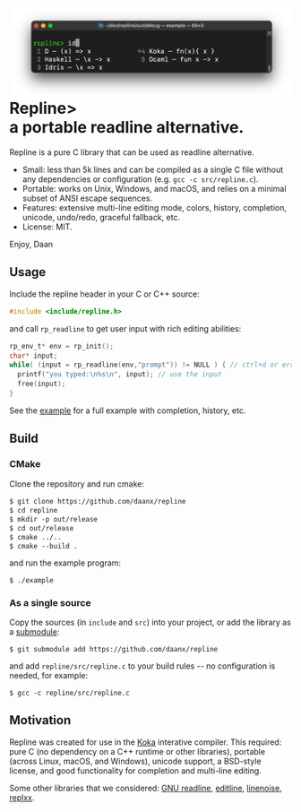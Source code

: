 <img align="right" width="500px" src="doc/completion-id.png"/>

# Repline> <br>a portable readline alternative.

Repline is a pure C library that can be used as readline alternative. 

- Small: less than 5k lines and can be compiled as a single C file without 
  any dependencies or configuration (e.g. `gcc -c src/repline.c`).
- Portable: works on Unix, Windows, and macOS, and relies on a minimal
  subset of ANSI escape sequences.
- Features: extensive multi-line editing mode, colors, history, completion, unicode, 
  undo/redo, graceful fallback, etc.
- License: MIT.

Enjoy,
  Daan

## Usage

Include the repline header in your C or C++ source:
```C
#include <include/repline.h>
```

and call `rp_readline` to get user input with rich editing abilities:
```C
rp_env_t* env = rp_init();
char* input;
while( (input = rp_readline(env,"prompt")) != NULL ) { // ctrl+d or errors return NULL
  printf("you typed:\n%s\n", input); // use the input
  free(input);  
}
```

See the [example](test/example.c) for a full example with completion, history, etc.

## Build

### CMake

Clone the repository and run cmake:
```
$ git clone https://github.com/daanx/repline
$ cd repline
$ mkdir -p out/release
$ cd out/release
$ cmake ../..
$ cmake --build .
```

and run the example program:
```
$ ./example
```

### As a single source

Copy the sources (in `include` and `src`) into your project, or add the library as a [submodule]:
```
$ git submodule add https://github.com/daanx/repline
```
and add `repline/src/repline.c` to your build rules -- no configuration is needed, for example:
```
$ gcc -c repline/src/repline.c
```

## Motivation

Repline was created for use in the [Koka] interative compiler. 
This required: pure C (no dependency on a C++ runtime or other libraries), 
portable (across Linux, macOS, and Windows), unicode support, 
a BSD-style license, and good functionality for completion and multi-line editing.

Some other libraries that we considered:
[GNU readline](https://tiswww.case.edu/php/chet/readline/rltop.html),
[editline](https://github.com/troglobit/editline),
[linenoise](https://github.com/antirez/linenoise),
[replxx](https://github.com/AmokHuginnsson/replxx).

[koka]: http://www.koka-lang.org
[submodule]: https://git-scm.com/book/en/v2/Git-Tools-Submodules

